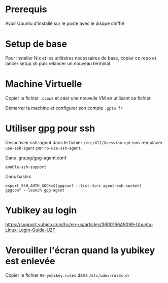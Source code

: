 # Prerequis

Avoir Ubuntu d'installé sur le poste avec le disque chiffré

# Setup de base

Pour installer Nix et les utilitaires necessaires de base, copier ce repo et lancer setup.sh puis relancer un nouveau terminal

# Machine Virtuelle

Copier le fichier `.qcow2` et céer une nouvelle VM en utilisant ce fichier

Démarrer la machine et configurer son compte `.gptw.fr`

# Utiliser gpg pour ssh

Désactivier ssh-agent dans le fichier `/etc/X11/Xsession.options` remplacer `use-ssh-agent` par `no-use-ssh-agent`.

Dans .gnupg/gpg-agent.conf 

```
enable-ssh-support
```

Dans bashrc

```
export SSH_AUTH_SOCK=$(gpgconf --list-dirs agent-ssh-socket)
gpgconf --launch gpg-agent
```

# Yubikey au login

https://support.yubico.com/hc/en-us/articles/360016649099-Ubuntu-Linux-Login-Guide-U2F

# Verouiller l'écran quand la yubikey est enlevée

Copier le fichier `90-yubikey.rules` dans `/etc/udev/rules.d/`
